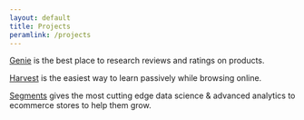 ```yaml
---
layout: default
title: Projects
peramlink: /projects
---
```


[Genie](https://9enie.com) is the best place to research reviews and ratings on products.

[Harvest](https://harvest.li) is the easiest way to learn passively while browsing online.

[Segments](https://segments.tresl.co) gives the most cutting edge data science & advanced analytics to ecommerce stores to help them grow.
